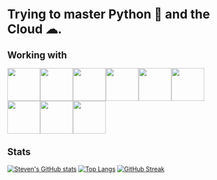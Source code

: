 # Trying to master Python 🐍 and the Cloud ☁.
 
## Working with
<img src="https://cdn.jsdelivr.net/gh/devicons/devicon/icons/linux/linux-original.svg" width="75" /><img src="https://cdn.jsdelivr.net/gh/devicons/devicon/icons/python/python-original.svg" width="75" /><img src="https://cdn.jsdelivr.net/gh/devicons/devicon/icons/html5/html5-original.svg" width="75" /><img src="https://cdn.jsdelivr.net/gh/devicons/devicon/icons/css3/css3-original.svg" width="75" /><img src="https://cdn.jsdelivr.net/gh/devicons/devicon/icons/javascript/javascript-original.svg" width="75" /><img src="https://cdn.jsdelivr.net/gh/devicons/devicon/icons/postgresql/postgresql-plain-wordmark.svg" width="75" /><img src="https://cdn.jsdelivr.net/gh/devicons/devicon/icons/git/git-plain-wordmark.svg" width="75" /><img src="https://cdn.jsdelivr.net/gh/devicons/devicon/icons/jira/jira-original-wordmark.svg" width="75" /><img src="https://cdn.jsdelivr.net/gh/devicons/devicon/icons/vscode/vscode-original-wordmark.svg" width="75" /> 

## Stats
[![Steven's GitHub stats](https://github-readme-stats.vercel.app/api?username=sstonaker&show_icons=true&theme=dark&count_private=true)](https://github.com/sstonaker)
[![Top Langs](https://github-readme-stats.vercel.app/api/top-langs/?username=sstonaker&theme=dark&layout=compact)](https://github.com/sstonaker)
[![GitHub Streak](https://streak-stats.demolab.com/?user=sstonaker)](https://git.io/streak-stats)
